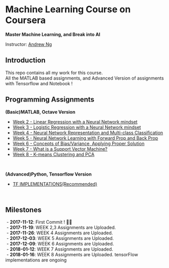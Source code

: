 # Machine Learning Course on Coursera

**Master Machine Learning, and Break into AI**

Instructor: [Andrew Ng](http://www.andrewng.org/)

## Introduction

This repo contains all my work for this course. </br>
All the MATLAB based assignments, and Advanced Version of assignments with Tensorflow and Notebook ! </br>

## Programming Assignments

**(Basic)MATLAB, Octave Version**

  - [Week 2 - Linear Regression with a Neural Network mindset](https://github.com/gicheonkang/deep-learning-coursera/tree/master/week2)
  - [Week 3 - Logistic Regression with a Neural Network mindset](https://github.com/gicheonkang/deep-learning-coursera/tree/master/week3) </br>
  - [Week 4 - Neural Network Representation and Multi-class Classification](https://github.com/gicheonkang/machine-learning-coursera/tree/master/week4)
  - [Week 5 - Neural Network Learning with Forward Prop and Back Prop](https://github.com/gicheonkang/machine-learning-coursera/tree/master/week5) </br>
  - [Week 6 - Concepts of Bias/Variance, Applying Proper Solution](https://github.com/gicheonkang/machine-learning-coursera/tree/master/week6) </br>
  - [Week 7 - What is a Support Vector Machine?](https://github.com/gicheonkang/machine-learning-coursera/tree/master/week7)
  - [Week 8 - K-means Clustering and PCA](https://github.com/gicheonkang/machine-learning-coursera/tree/master/week8)
 
 </br>

**(Advanced)Python, Tensorflow Version**
  
  - [TF IMPLEMENTATIONS(Recommended)](https://github.com/gicheonkang/machine-learning-coursera/tree/master/tf_implementation)
  

 </br>

## Milestones

  - **2017-11-12**: First Commit ! ✌🏻 </br>
  - **2017-11-19**: WEEK 2,3 Assignments are Uploaded.</br>
  - **2017-11-26**: WEEK 4 Assignments are Uploaded.</br>
  - **2017-12-03**: WEEK 5 Assignments are Uploaded.</br>
  - **2017-12-09**: WEEK 6 Assignments are Uploaded.</br>
  - **2018-01-12**: WEEK 7 Assignments are Uploaded.</br>
  - **2018-01-16**: WEEK 8 Assignments are Uploaded. tensorFlow implementations are ongoing</br>


